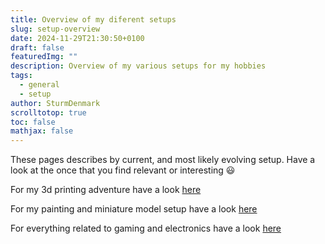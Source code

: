 ```yaml
---
title: Overview of my diferent setups
slug: setup-overview
date: 2024-11-29T21:30:50+0100
draft: false
featuredImg: ""
description: Overview of my various setups for my hobbies
tags:
  - general
  - setup
author: SturmDenmark
scrolltotop: true
toc: false
mathjax: false
---
```


These pages describes by current, and most likely evolving setup. Have a look at the once that you find relevant or interesting :smiley:

For my 3d printing adventure have a look [here](/setup/setup-3dprinting)

For my painting and miniature model setup have a look [here](/setup/setup-painting)

For everything related to gaming and electronics have a look [here](/setup/setup-computer) 
